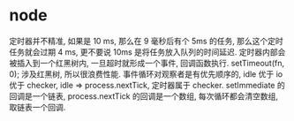  # node

定时器并不精准, 如果是 10 ms, 那么在 9 毫秒后有个 5ms 的任务, 那么这个定时任务就会过期 4 ms, 更不要说 10ms 是将任务放入队列的时间延迟.
定时器内部会被插入到一个红黑树内, 一旦超时就形成一个事件, 回调函数执行. setTimeout(fn, 0); 涉及红黑树, 所以很浪费性能.
事件循环对观察者是有优先顺序的, idle 优于 io 优于 checker, idle => process.nextTick, 定时器属于 checker.
setImmediate 的回调是一个链表, process.nextTick 的回调是一个数组, 每次循环都会清空数组, 取链表一个回调.
